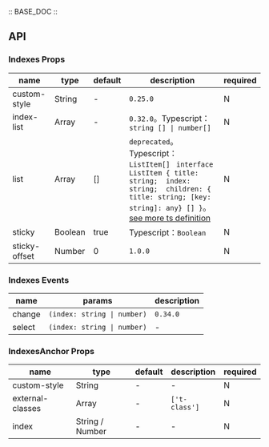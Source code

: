 :: BASE_DOC ::

## API
### Indexes Props

name | type | default | description | required
-- | -- | -- | -- | --
custom-style | String | - | `0.25.0` | N
index-list | Array | - | `0.32.0`。Typescript：`string [] \| number[]` | N
list | Array | [] | `deprecated`。Typescript：`ListItem[] ` `interface ListItem { title: string;  index: string;  children: { title: string; [key: string]: any} [] }`。[see more ts definition](https://github.com/Tencent/tdesign-miniprogram/tree/develop/src/indexes/type.ts) | N
sticky | Boolean | true | Typescript：`Boolean` | N
sticky-offset | Number | 0 | `1.0.0` | N

### Indexes Events

name | params | description
-- | -- | --
change | `(index: string \| number)` | `0.34.0`
select | `(index: string \| number)` | \-

### IndexesAnchor Props

name | type | default | description | required
-- | -- | -- | -- | --
custom-style | String | - | \- | N
external-classes | Array | - | `['t-class']` | N
index | String / Number | - | \- | N
